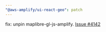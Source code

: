 ```yaml
---
"@aws-amplify/ui-react-geo": patch
---
```


fix: unpin maplibre-gl-js-amplify. [Issue #4142](https://github.com/aws-amplify/amplify-ui/issues/4142)
